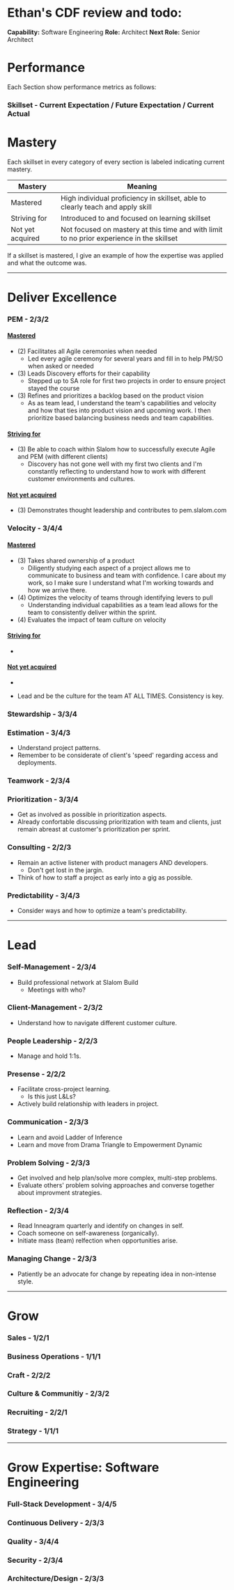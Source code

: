 # Ethan's CDF review and todo:

**Capability:** Software Engineering
**Role:** Architect
**Next Role:** Senior Architect

# Performance
Each Section show performance metrics as follows:
### Skillset - Current Expectation / Future Expectation / Current Actual

# Mastery
Each skillset in every category of every section is labeled indicating current mastery.

|Mastery|Meaning|
|-|-|
|Mastered|High individual proficiency in skillset, able to clearly teach and apply skill|
|Striving for|Introduced to and focused on learning skillset|
|Not yet acquired|Not focused on mastery at this time and with limit to no prior experience in the skillset|

If a skillset is mastered, I give an example of how the expertise was applied and what the outcome was.

---
# Deliver Excellence

### PEM - 2/3/2

#### <ins>Mastered</ins>
  * (2) Facilitates all Agile ceremonies when needed
    * Led every agile ceremony for several years and fill in to help PM/SO when asked or needed
  * (3) Leads Discovery efforts for their capability
    * Stepped up to SA role for first two projects in order to ensure project stayed the course
  * (3) Refines and prioritizes a backlog based on the product vision
    * As as team lead, I understand the team's capabilities and velocity and how that ties into product vision and upcoming work.  I then prioritize based balancing business needs and team capabilities.

#### <ins>Striving for</ins>
  * (3) Be able to coach within Slalom how to successfully execute Agile and PEM (with different clients)
    * Discovery has not gone well with my first two clients and I'm constantly reflecting to understand how to work with different customer environments and cultures.

#### <ins>Not yet acquired</ins>
  * (3) Demonstrates thought leadership and contributes to pem.slalom.com

### Velocity - 3/4/4

#### <ins>Mastered</ins>
  * (3) Takes shared ownership of a product
    * Diligently studying each aspect of a project allows me to communicate to business and team with confidence.  I care about my work, so I make sure I understand what I'm working towards and how we arrive there.
  * (4) Optimizes the velocity of teams through identifying levers to pull
    * Understanding individual capabilities as a team lead allows for the team to consistently deliver within the sprint.
  * (4) Evaluates the impact of team culture on velocity


#### <ins>Striving for</ins>
  *

#### <ins>Not yet acquired</ins>
  *


* Lead and be the culture for the team AT ALL TIMES.  Consistency is key.

### Stewardship - 3/3/4

### Estimation - 3/4/3

* Understand project patterns.
* Remember to be considerate of client's 'speed' regarding access and deployments.

### Teamwork - 2/3/4

### Prioritization - 3/3/4

* Get as involved as possible in prioritization aspects.
* Already confortable discussing prioritization with team and clients, just remain abreast at customer's prioritization per sprint.

### Consulting - 2/2/3

* Remain an active listener with product managers AND developers.
  * Don't get lost in the jargin.
* Think of how to staff a project as early into a gig as possible.

### Predictability - 3/4/3

*  Consider ways and how to optimize a team's predictability.

---

# Lead

### Self-Management - 2/3/4

* Build professional network at Slalom Build
  * Meetings with who?


### Client-Management - 2/3/2

* Understand how to navigate different customer culture.

### People Leadership - 2/2/3

* Manage and hold 1:1s.

### Presense - 2/2/2

* Facilitate cross-project learning.
  * Is this just L&Ls?
* Actively build relationship with leaders in project.

### Communication - 2/3/3

* Learn and avoid Ladder of Inference
* Learn and move from Drama Triangle to Empowerment Dynamic

### Problem Solving - 2/3/3

* Get involved and help plan/solve more complex, multi-step problems.
* Evaluate others' problem solving approaches and converse together about improvment strategies.

### Reflection - 2/3/4

* Read Inneagram quarterly and identify on changes in self.
* Coach someone on self-awareness (organically).
* Initiate mass (team) relfection when opportunities arise.

### Managing Change - 2/3/3

* Patiently be an advocate for change by repeating idea in non-intense style.

---

# Grow

### Sales - 1/2/1

### Business Operations - 1/1/1

### Craft - 2/2/2

### Culture & Communitiy - 2/3/2

### Recruiting - 2/2/1

### Strategy - 1/1/1

---

# Grow Expertise: Software Engineering

### Full-Stack Development - 3/4/5

### Continuous Delivery - 2/3/3

### Quality - 3/4/4

### Security - 2/3/4

### Architecture/Design - 2/3/3
